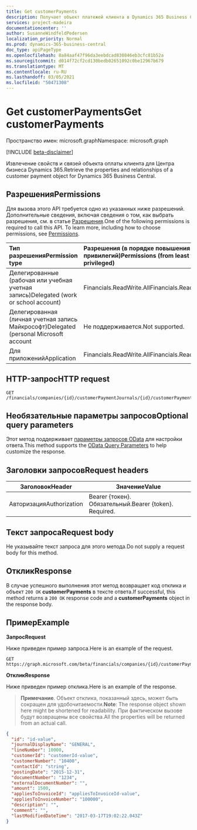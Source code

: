 ```yaml
---
title: Get customerPayments
description: Получает объект платежей клиента в Dynamics 365 Business Central.
services: project-madeira
documentationcenter: ''
author: SusanneWindfeldPedersen
localization_priority: Normal
ms.prod: dynamics-365-business-central
doc_type: apiPageType
ms.openlocfilehash: 8a84aaf47f96da3eebdcad830846eb3cfc81b52a
ms.sourcegitcommit: d014f72cf2cd130bedb02651092c0be12967b679
ms.translationtype: MT
ms.contentlocale: ru-RU
ms.lasthandoff: 03/05/2021
ms.locfileid: "50471308"
---
```

# <a name="get-customerpayments"></a><span data-ttu-id="97d94-103">Get customerPayments</span><span class="sxs-lookup"><span data-stu-id="97d94-103">Get customerPayments</span></span>

<span data-ttu-id="97d94-104">Пространство имен: microsoft.graph</span><span class="sxs-lookup"><span data-stu-id="97d94-104">Namespace: microsoft.graph</span></span>

[!INCLUDE [beta-disclaimer](../../includes/beta-disclaimer.md)]

<span data-ttu-id="97d94-105">Извлечение свойств и связей объекта оплаты клиента для Центра бизнеса Dynamics 365.</span><span class="sxs-lookup"><span data-stu-id="97d94-105">Retrieve the properties and relationships of a customer payment object for Dynamics 365 Business Central.</span></span>

## <a name="permissions"></a><span data-ttu-id="97d94-106">Разрешения</span><span class="sxs-lookup"><span data-stu-id="97d94-106">Permissions</span></span>
<span data-ttu-id="97d94-p101">Для вызова этого API требуется одно из указанных ниже разрешений. Дополнительные сведения, включая сведения о том, как выбрать разрешения, см. в статье [Разрешения](/graph/permissions-reference).</span><span class="sxs-lookup"><span data-stu-id="97d94-p101">One of the following permissions is required to call this API. To learn more, including how to choose permissions, see [Permissions](/graph/permissions-reference).</span></span>

|<span data-ttu-id="97d94-109">Тип разрешения</span><span class="sxs-lookup"><span data-stu-id="97d94-109">Permission type</span></span> |<span data-ttu-id="97d94-110">Разрешения (в порядке повышения привилегий)</span><span class="sxs-lookup"><span data-stu-id="97d94-110">Permissions (from least to most privileged)</span></span>|
|:---------------|:------------------------------------------|
|<span data-ttu-id="97d94-111">Делегированные (рабочая или учебная учетная запись)</span><span class="sxs-lookup"><span data-stu-id="97d94-111">Delegated (work or school account)</span></span>|<span data-ttu-id="97d94-112">Financials.ReadWrite.All</span><span class="sxs-lookup"><span data-stu-id="97d94-112">Financials.ReadWrite.All</span></span> |
|<span data-ttu-id="97d94-113">Делегированная (личная учетная запись Майкрософт)</span><span class="sxs-lookup"><span data-stu-id="97d94-113">Delegated (personal Microsoft account</span></span>|<span data-ttu-id="97d94-114">Не поддерживается.</span><span class="sxs-lookup"><span data-stu-id="97d94-114">Not supported.</span></span>|
|<span data-ttu-id="97d94-115">Для приложений</span><span class="sxs-lookup"><span data-stu-id="97d94-115">Application</span></span>|<span data-ttu-id="97d94-116">Financials.ReadWrite.All</span><span class="sxs-lookup"><span data-stu-id="97d94-116">Financials.ReadWrite.All</span></span>|

## <a name="http-request"></a><span data-ttu-id="97d94-117">HTTP-запрос</span><span class="sxs-lookup"><span data-stu-id="97d94-117">HTTP request</span></span>

```
GET /financials/companies/{id}/customerPaymentJournals/{id}/customerPayments/{id}
```

## <a name="optional-query-parameters"></a><span data-ttu-id="97d94-118">Необязательные параметры запросов</span><span class="sxs-lookup"><span data-stu-id="97d94-118">Optional query parameters</span></span>
<span data-ttu-id="97d94-119">Этот метод поддерживает [параметры запросов OData](/graph/query-parameters) для настройки ответа.</span><span class="sxs-lookup"><span data-stu-id="97d94-119">This method supports the [OData Query Parameters](/graph/query-parameters) to help customize the response.</span></span>

## <a name="request-headers"></a><span data-ttu-id="97d94-120">Заголовки запросов</span><span class="sxs-lookup"><span data-stu-id="97d94-120">Request headers</span></span>
|<span data-ttu-id="97d94-121">Заголовок</span><span class="sxs-lookup"><span data-stu-id="97d94-121">Header</span></span>|<span data-ttu-id="97d94-122">Значение</span><span class="sxs-lookup"><span data-stu-id="97d94-122">Value</span></span>|
|------|-----|
|<span data-ttu-id="97d94-123">Авторизация</span><span class="sxs-lookup"><span data-stu-id="97d94-123">Authorization</span></span>  |<span data-ttu-id="97d94-p102">Bearer {токен}. Обязательный.</span><span class="sxs-lookup"><span data-stu-id="97d94-p102">Bearer {token}. Required.</span></span> |

## <a name="request-body"></a><span data-ttu-id="97d94-126">Текст запроса</span><span class="sxs-lookup"><span data-stu-id="97d94-126">Request body</span></span>
<span data-ttu-id="97d94-127">Не указывайте текст запроса для этого метода.</span><span class="sxs-lookup"><span data-stu-id="97d94-127">Do not supply a request body for this method.</span></span>

## <a name="response"></a><span data-ttu-id="97d94-128">Отклик</span><span class="sxs-lookup"><span data-stu-id="97d94-128">Response</span></span>
<span data-ttu-id="97d94-129">В случае успешного выполнения этот метод возвращает код отклика и объект `200 OK` **customerPayments** в тексте ответа.</span><span class="sxs-lookup"><span data-stu-id="97d94-129">If successful, this method returns a `200 OK` response code and a **customerPayments** object in the response body.</span></span>

## <a name="example"></a><span data-ttu-id="97d94-130">Пример</span><span class="sxs-lookup"><span data-stu-id="97d94-130">Example</span></span>

<span data-ttu-id="97d94-131">**Запрос**</span><span class="sxs-lookup"><span data-stu-id="97d94-131">**Request**</span></span>

<span data-ttu-id="97d94-132">Ниже приведен пример запроса.</span><span class="sxs-lookup"><span data-stu-id="97d94-132">Here is an example of the request.</span></span>
```http
GET https://graph.microsoft.com/beta/financials/companies/{id}/customerPaymentJournals/{id}/customerPayments/{id}
```

<span data-ttu-id="97d94-133">**Отклик**</span><span class="sxs-lookup"><span data-stu-id="97d94-133">**Response**</span></span>

<span data-ttu-id="97d94-134">Ниже приведен пример отклика.</span><span class="sxs-lookup"><span data-stu-id="97d94-134">Here is an example of the response.</span></span> 

> <span data-ttu-id="97d94-135">**Примечание**. Объект отклика, показанный здесь, может быть сокращен для удобочитаемости.</span><span class="sxs-lookup"><span data-stu-id="97d94-135">**Note**: The response object shown here might be shortened for readability.</span></span> <span data-ttu-id="97d94-136">При фактическом вызове будут возвращены все свойства.</span><span class="sxs-lookup"><span data-stu-id="97d94-136">All the properties will be returned from an actual call.</span></span>

```json
{
  "id": "id-value",
  "journalDisplayName": "GENERAL",
  "lineNumber": 10000,
  "customerId": "customerId-value",
  "customerNumber": "10400",
  "contactId": "string",
  "postingDate": "2015-12-31",
  "documentNumber": "1234",
  "externalDocumentNumber": "",
  "amount": 1500,
  "appliesToInvoiceId": "appliesToInvoiceId-value",
  "appliesToInvoiceNumber": "100000",
  "description": "",
  "comment": "",
  "lastModifiedDateTime": "2017-03-17T19:02:22.043Z"
}
```




